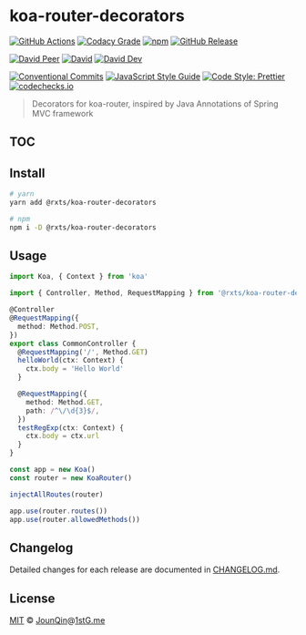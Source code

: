 # koa-router-decorators

[![GitHub Actions](https://github.com/rx-ts/koa-router-decorators/workflows/Node%20CI/badge.svg)](https://github.com/rx-ts/koa-router-decorators/actions?query=workflow%3A%22Node+CI%22)
[![Codacy Grade](https://img.shields.io/codacy/grade/79e162c70dfd46d0bdb802e4c4d54f12)](https://www.codacy.com/gh/rx-ts/koa-router-decorators)
[![npm](https://img.shields.io/npm/v/@rxts/koa-router-decorators.svg)](https://www.npmjs.com/package/@rxts/koa-router-decorators)
[![GitHub Release](https://img.shields.io/github/release/rx-ts/koa-router-decorators)](https://github.com/rx-ts/koa-router-decorators/releases)

[![David Peer](https://img.shields.io/david/peer/rx-ts/koa-router-decorators.svg)](https://david-dm.org/rx-ts/koa-router-decorators?type=peer)
[![David](https://img.shields.io/david/rx-ts/koa-router-decorators.svg)](https://david-dm.org/rx-ts/koa-router-decorators)
[![David Dev](https://img.shields.io/david/dev/rx-ts/koa-router-decorators.svg)](https://david-dm.org/rx-ts/koa-router-decorators?type=dev)

[![Conventional Commits](https://img.shields.io/badge/conventional%20commits-1.0.0-yellow.svg)](https://conventionalcommits.org)
[![JavaScript Style Guide](https://img.shields.io/badge/code_style-standard-brightgreen.svg)](https://standardjs.com)
[![Code Style: Prettier](https://img.shields.io/badge/code_style-prettier-ff69b4.svg)](https://github.com/prettier/prettier)
[![codechecks.io](https://raw.githubusercontent.com/codechecks/docs/master/images/badges/badge-default.svg?sanitize=true)](https://codechecks.io)

> Decorators for koa-router, inspired by Java Annotations of Spring MVC framework

## TOC <!-- omit in toc -->

## Install

```sh
# yarn
yarn add @rxts/koa-router-decorators

# npm
npm i -D @rxts/koa-router-decorators
```

## Usage

```ts
import Koa, { Context } from 'koa'

import { Controller, Method, RequestMapping } from '@rxts/koa-router-decorators'

@Controller
@RequestMapping({
  method: Method.POST,
})
export class CommonController {
  @RequestMapping('/', Method.GET)
  helloWorld(ctx: Context) {
    ctx.body = 'Hello World'
  }

  @RequestMapping({
    method: Method.GET,
    path: /^\/\d{3}$/,
  })
  testRegExp(ctx: Context) {
    ctx.body = ctx.url
  }
}

const app = new Koa()
const router = new KoaRouter()

injectAllRoutes(router)

app.use(router.routes())
app.use(router.allowedMethods())
```

## Changelog

Detailed changes for each release are documented in [CHANGELOG.md](./CHANGELOG.md).

## License

[MIT][] © [JounQin][]@[1stG.me][]

[1stg.me]: https://www.1stg.me
[jounqin]: https://GitHub.com/JounQin
[mit]: http://opensource.org/licenses/MIT
